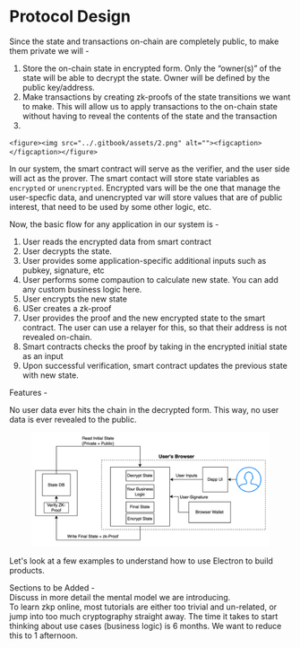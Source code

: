 # Protocol Design

Since the state and transactions on-chain are completely public, to make them private we will -

1. Store the on-chain state in encrypted form. Only the “owner(s)” of the state will be able to decrypt the state. Owner will be defined by the public key/address.
2. Make transactions by creating zk-proofs of the state transitions we want to make. This will allow us to apply transactions to the on-chain state without having to reveal the contents of the state and the transaction
3.

    <figure><img src="../.gitbook/assets/2.png" alt=""><figcaption></figcaption></figure>

In our system, the smart contract will serve as the verifier, and the user side will act as the prover. The smart contact will store state variables as `encrypted` or `unencrypted`. Encrypted vars will be the one that manage the user-specfic data, and unencrypted var will store values that are of public interest, that need to be used by some other logic, etc.

Now, the basic flow for any application in our system is -

1. User reads the encrypted data from smart contract
2. User decrypts the state.
3. User provides some application-specific additional inputs such as pubkey, signature, etc
4. User performs some compaution to calculate new state. You can add any custom business logic here.
5. User encrypts the new state
6. USer creates a zk-proof
7. User provides the proof and the new encrypted state to the smart contract. The user can use a relayer for this, so that their address is not revealed on-chain.
8. Smart contracts checks the proof by taking in the encrypted initial state as an input
9. Upon successful verification, smart contract updates the previous state with new state.

Features -

No user data ever hits the chain in the decrypted form. This way, no user data is ever revealed to the public.

<figure><img src="../.gitbook/assets/3.png" alt=""><figcaption></figcaption></figure>

Let's look at a few examples to understand how to use Electron to build products.

Sections to be Added -\
Discuss in more detail the mental model we are introducing.\
To learn zkp online, most tutorials are either too trivial and un-related, or jump into too much cryptography straight away. The time it takes to start thinking about use cases (business logic) is 6 months. We want to reduce this to 1 afternoon.
